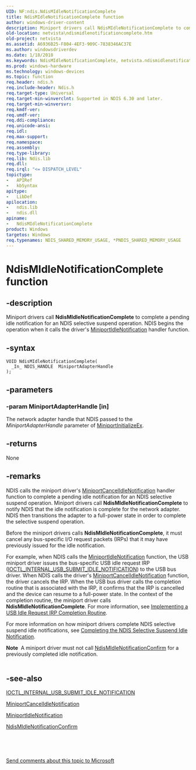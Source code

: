 ```yaml
---
UID: NF:ndis.NdisMIdleNotificationComplete
title: NdisMIdleNotificationComplete function
author: windows-driver-content
description: Miniport drivers call NdisMIdleNotificationComplete to complete a pending idle notification for an NDIS selective suspend operation. NDIS begins the operation when it calls the driver's MiniportIdleNotification handler function.
old-location: netvista\ndismidlenotificationcomplete.htm
old-project: netvista
ms.assetid: A6936B25-F804-4EF3-909C-7838346AC37E
ms.author: windowsdriverdev
ms.date: 1/18/2018
ms.keywords: NdisMIdleNotificationComplete, netvista.ndismidlenotificationcomplete, ndis/NdisMIdleNotificationComplete, NdisMIdleNotificationComplete function [Network Drivers Starting with Windows Vista]
ms.prod: windows-hardware
ms.technology: windows-devices
ms.topic: function
req.header: ndis.h
req.include-header: Ndis.h
req.target-type: Universal
req.target-min-winverclnt: Supported in NDIS 6.30 and later.
req.target-min-winversvr: 
req.kmdf-ver: 
req.umdf-ver: 
req.ddi-compliance: 
req.unicode-ansi: 
req.idl: 
req.max-support: 
req.namespace: 
req.assembly: 
req.type-library: 
req.lib: Ndis.lib
req.dll: 
req.irql: "<= DISPATCH_LEVEL"
topictype:
-	APIRef
-	kbSyntax
apitype:
-	LibDef
apilocation:
-	ndis.lib
-	ndis.dll
apiname:
-	NdisMIdleNotificationComplete
product: Windows
targetos: Windows
req.typenames: NDIS_SHARED_MEMORY_USAGE, *PNDIS_SHARED_MEMORY_USAGE
---
```


# NdisMIdleNotificationComplete function


## -description



Miniport drivers call <b>NdisMIdleNotificationComplete</b> to complete a pending idle notification for an NDIS selective suspend operation. NDIS begins the operation when it calls the driver's  <a href="..\ndis\nc-ndis-miniport_idle_notification.md">MiniportIdleNotification</a> handler function.




## -syntax


````
VOID NdisMIdleNotificationComplete(
  _In_ NDIS_HANDLE  MiniportAdapterHandle
);
````


## -parameters




### -param MiniportAdapterHandle [in]

The network adapter handle that NDIS passed to the <i>MiniportAdapterHandle</i> parameter of <a href="..\ndis\nc-ndis-miniport_initialize.md">MiniportInitializeEx</a>.




## -returns


None



## -remarks


NDIS calls the miniport driver's <a href="..\ndis\nc-ndis-miniport_cancel_idle_notification.md">MiniportCancelIdleNotification</a> handler function to complete a pending idle notification for an NDIS selective suspend operation. Miniport drivers  call <b>NdisMIdleNotificationComplete</b> to notify NDIS that the idle notification is complete for the network adapter. NDIS then transitions the adapter to a full-power state in order to complete the selective suspend operation.

Before the miniport drivers calls <b>NdisMIdleNotificationComplete</b>, it must cancel any bus-specific  I/O request packets (IRPs) that it may have previously issued for the idle notification.  

For example, when NDIS calls the <a href="..\ndis\nc-ndis-miniport_idle_notification.md">MiniportIdleNotification</a> function, the USB miniport driver issues the bus-specific USB idle request IRP (<a href="..\usbioctl\ni-usbioctl-ioctl_internal_usb_submit_idle_notification.md">IOCTL_INTERNAL_USB_SUBMIT_IDLE_NOTIFICATION</a>) to the USB bus driver. When NDIS calls the driver's <a href="..\ndis\nc-ndis-miniport_cancel_idle_notification.md">MiniportCancelIdleNotification</a> function, the driver cancels the IRP. When the USB bus driver calls the completion routine that is associated with the IRP, it confirms that the IRP is cancelled and the device can resume to a full-power state. In the context of the completion routine, the miniport driver calls <b>NdisMIdleNotificationComplete</b>.  For more information, see <a href="https://msdn.microsoft.com/C9435A1D-031B-4F67-B968-66534C48A9BC">Implementing a USB Idle Request IRP Completion Routine</a>.

For more information on how miniport drivers complete NDIS selective suspend  idle notifications, see <a href="https://msdn.microsoft.com/2330A8EE-DC8B-4244-935C-DEF20A6EB5E7">Completing the NDIS Selective Suspend Idle Notification</a>.
<div class="alert"><b>Note</b>  A miniport driver must not call <a href="..\ndis\nf-ndis-ndismidlenotificationconfirm.md">NdisMIdleNotificationConfirm</a> for a previously completed idle notification.</div><div> </div>


## -see-also

<a href="..\usbioctl\ni-usbioctl-ioctl_internal_usb_submit_idle_notification.md">IOCTL_INTERNAL_USB_SUBMIT_IDLE_NOTIFICATION</a>

<a href="..\ndis\nc-ndis-miniport_cancel_idle_notification.md">MiniportCancelIdleNotification</a>

<a href="..\ndis\nc-ndis-miniport_idle_notification.md">MiniportIdleNotification</a>

<a href="..\ndis\nf-ndis-ndismidlenotificationconfirm.md">NdisMIdleNotificationConfirm</a>

<b></b>

 

 

<a href="mailto:wsddocfb@microsoft.com?subject=Documentation%20feedback [netvista\netvista]:%20NdisMIdleNotificationComplete function%20 RELEASE:%20(1/18/2018)&amp;body=%0A%0APRIVACY STATEMENT%0A%0AWe use your feedback to improve the documentation. We don't use your email address for any other purpose, and we'll remove your email address from our system after the issue that you're reporting is fixed. While we're working to fix this issue, we might send you an email message to ask for more info. Later, we might also send you an email message to let you know that we've addressed your feedback.%0A%0AFor more info about Microsoft's privacy policy, see http://privacy.microsoft.com/en-us/default.aspx." title="Send comments about this topic to Microsoft">Send comments about this topic to Microsoft</a>

